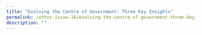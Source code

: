 ```yaml
---
title: "Evolving the Centre of Government: Three Key Insights"
permalink: /ethos-issue-16/evolving-the-centre-of-government-three-key-insights/
description: ""
---
```

